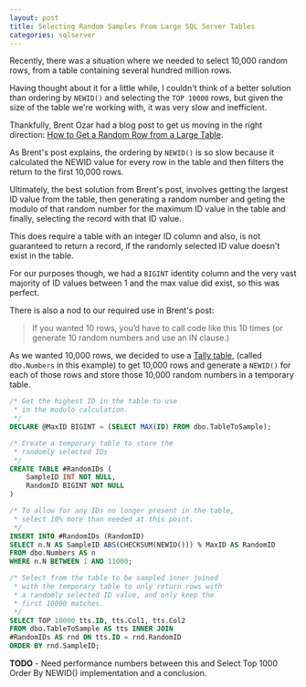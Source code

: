 ```yaml
---
layout: post
title: Selecting Random Samples From Large SQL Server Tables
categories: sqlserver
---
```


Recently, there was a situation where we needed to select 10,000 random rows, from a table containing several hundred million rows.

Having thought about it for a little while, I couldn't think of a better solution than ordering by `NEWID()` and selecting the `TOP 10000` rows, but given the size of the table we're working with, it was very slow and inefficient.

Thankfully, Brent Ozar had a blog post to get us moving in the right direction: [How to Get a Random Row from a Large Table](https://www.brentozar.com/archive/2018/03/get-random-row-large-table/).

As Brent's post explains, the ordering by `NEWID()` is so slow because it calculated the NEWID value for every row in the table and then filters the return to the first 10,000 rows.

Ultimately, the best solution from Brent's post, involves getting the largest ID value from the table, then generating a random number and geting the modulo of that random number for the maximum ID value in the table and finally, selecting the record with that ID value.

This does require a table with an integer ID column and also, is not guaranteed to return a record, if the randomly selected ID value doesn't exist in the table.

For our purposes though, we had a `BIGINT` identity column and the very vast majority of ID values between 1 and the max value did exist, so this was perfect.

There is also a nod to our required use in Brent's post:

> If you wanted 10 rows, you’d have to call code like this 10 times (or generate 10 random numbers and use an IN clause.)

As we wanted 10,000 rows, we decided to use a [Tally table](https://www.sqlservercentral.com/articles/the-numbers-or-tally-table-what-it-is-and-how-it-replaces-a-loop-1), (called `dbo.Numbers` in this example) to get 10,000 rows and generate a `NEWID()` for each of those rows and store those 10,000 random numbers in a temporary table.

~~~ sql
/* Get the highest ID in the table to use
 * in the modulo calculation.
 */
DECLARE @MaxID BIGINT = (SELECT MAX(ID) FROM dbo.TableToSample);

/* Create a temporary table to store the
 * randomly selected IDs
 */
CREATE TABLE #RandomIDs (
    SampleID INT NOT NULL,
    RandomID BIGINT NOT NULL
)

/* To allow for any IDs no longer present in the table,
 * select 10% more than needed at this point.
 */
INSERT INTO #RandomIDs (RandomID)
SELECT n.N AS SampleID ABS(CHECKSUM(NEWID())) % MaxID AS RandomID
FROM dbo.Numbers AS n
WHERE n.N BETWEEN 1 AND 11000;

/* Select from the table to be sampled inner joined
 * with the temporary table to only return rows with
 * a randomly selected ID value, and only keep the 
 * first 10000 matches.
 */
SELECT TOP 10000 tts.ID, tts.Col1, tts.Col2
FROM dbo.TableToSample AS tts INNER JOIN
#RandomIDs AS rnd ON tts.ID = rnd.RandomID
ORDER BY rnd.SampleID;
~~~

**TODO** - Need performance numbers between this and Select Top 1000 Order By NEWID() implementation and a conclusion.